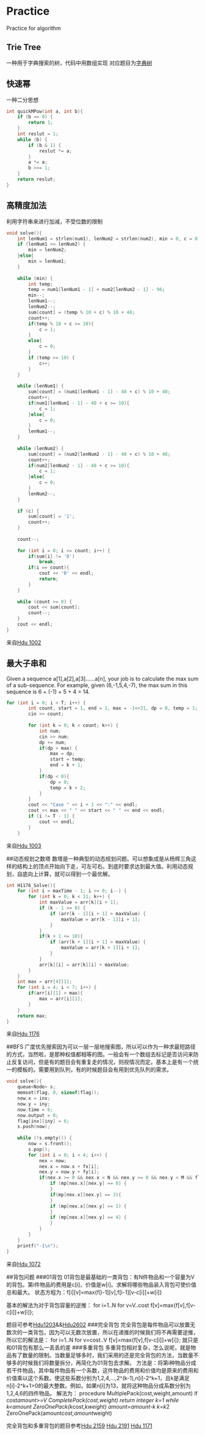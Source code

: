# Practice
Practice for algorithm

## Trie Tree
一种用于字典搜索的树，代码中用数组实现
对应题目为[字典树](http://hihocoder.com/problemset/problem/1014)

## 快速幂
一种二分思想
````c++
int quickMPow(int a, int b){
    if (b == 0) {
        return 1;
    }
    int reslut = 1;
    while (b) {
        if (b & 1) {
            reslut *= a;
        }
        a *= a;
        b >>= 1;
    }
    return reslut;
}
````
## 高精度加法
利用字符串来进行加减，不受位数的限制
````c++
void solve(){
    int lenNum1 = strlen(num1), lenNum2 = strlen(num2), min = 0, c = 0, count = 0;
    if (lenNum1 >= lenNum2) {
        min = lenNum2;
    }else{
        min = lenNum1;
    }
    
    while (min) {
        int temp;
        temp = num1[lenNum1 - 1] + num2[lenNum2 - 1] - 96;
        min--;
        lenNum1--;
        lenNum2--;
        sum[count] = (temp % 10 + c) % 10 + 48;
        count++;
        if(temp % 10 + c >= 10){
            c = 1;
        }
        else{
            c = 0;
        }
        if (temp >= 10) {
            c++;
        }
    }
    
    while (lenNum1) {
        sum[count] = (num1[lenNum1 - 1] - 48 + c) % 10 + 48;
        count++;
        if(num1[lenNum1 - 1] - 48 + c >= 10){
            c = 1;
        }else{
            c = 0;
        }
        lenNum1--;
    }
    
    while (lenNum2) {
        sum[count] = (num2[lenNum2 - 1] - 48 + c) % 10 + 48;
        count++;
        if(num2[lenNum2 - 1] - 48 + c >= 10){
            c = 1;
        }else{
            c = 0;
        }
        lenNum2--;
    }
    
    if (c) {
        sum[count] = '1';
        count++;
    }
    
    count--;
    
    for (int i = 0; i <= count; i++) {
        if(sum[i] != '0')
            break;
        if(i == count){
            cout << '0' << endl;
            return;
        }
    }
    
    while (count >= 0) {
        cout << sum[count];
        count--;
    }
    cout << endl;
}

````
来自[Hdu 1002](http://acm.hdu.edu.cn/showproblem.php?pid=1002)

## 最大子串和
Given a sequence a[1],a[2],a[3]......a[n], your job is to calculate the max sum of a sub-sequence. For example, given (6,-1,5,4,-7), the max sum in this sequence is 6 + (-1) + 5 + 4 = 14.
````c++
for (int i = 0; i < T; i++) {
        int count, start = 1, end = 1, max = -1<<31, dp = 0, temp = 1;
        cin >> count;
       
        for (int k = 0; k < count; k++) {
            int num;
            cin >> num;
            dp += num;
            if(dp > max) {
                max = dp;
                start = temp;
                end = k + 1;
            }
            if(dp < 0){
                dp = 0;
                temp = k + 2;
            }
        }
        cout << "Case " << i + 1 << ":" << endl;
        cout << max << " " << start << " " << end << endl;
        if (i != T - 1) {
            cout << endl;
        }
    }
````
来自[Hdu 1003](http://acm.hdu.edu.cn/showproblem.php?pid=1003)

##动态规划之数塔
数塔是一种典型的动态规划问题。可以想象成是从杨辉三角这样的结构上的顶点开始向下走，可左可右。到底时要求达到最大值。利用动态规划，自底向上计算，就可以得到一个最优解。
````c++
int H1176_Solve(){
    for (int i = maxTime - 1; i >= 0; i--) {
        for (int k = 0; k < 11; k++) {
            int maxValue = arr[k][i + 1];
            if (k - 1 >= 0) {
                if (arr[k - 1][i + 1] > maxValue) {
                    maxValue = arr[k - 1][i + 1];
                }
            }
            if(k + 1 <= 10){
                if (arr[k + 1][i + 1] > maxValue) {
                    maxValue = arr[k + 1][i + 1];
                }
            }
            arr[k][i] = arr[k][i] + maxValue;
        }
    }
    int max = arr[4][1];
    for (int i = 4; i < 7; i++) {
        if(arr[i][1] > max){
            max = arr[i][1];
        }
    }
    return max;
}
````
来自[Hdu 1176](http://acm.hdu.edu.cn/showproblem.php?pid=1176)

##BFS
广度优先搜索因为可以一层一层地搜索图，所以可以作为一种求最短路径的方式，当然啦，是那种权值都相等的图。一般会有一个数组去标记是否访问来防止反复访问，但是有的题目会有重复走的情况，则视情况而定。基本上是有一个统一的模板的。需要用到队列，有的时候题目会有用到优先队列的需求。
````c++
void solve(){
    queue<Node> s;
    memset(flag, 0, sizeof(flag));
    now.x = inx;
    now.y = iny;
    now.time = 6;
    now.output = 0;
    flag[inx][iny] = 6;
    s.push(now);
    
    while (!s.empty()) {
        now = s.front();
        s.pop();
        for (int i = 0; i < 4; i++) {
            nex = now;
            nex.x = now.x + fx[i];
            nex.y = now.y + fy[i];
            if(nex.x >= 0 && nex.x < N && nex.y >= 0 && nex.y < M && flag[nex.x][nex.y] < now.time - 1){
                if (mp[nex.x][nex.y] == 0) {
                }
                if(mp[nex.x][nex.y] == 3){
                }
                if (mp[nex.x][nex.y] == 1) {
                }
                if (mp[nex.x][nex.y] == 4) {
                }
            }
        }
    }
    printf("-1\n");
}
````
来自[Hdu 1072](http://acm.hdu.edu.cn/showproblem.php?pid=1072)

##背包问题
###01背包
01背包是最基础的一类背包：有N件物品和一个容量为V的背包。第i件物品的费用是c[i]，价值是w[i]。求解将哪些物品装入背包可使价值总和最大。
状态方程为：f[i][v]=max{f[i-1][v],f[i-1][v-c[i]]+w[i]}

基本的解法为对于背包容量的逆推：
for i=1..N
    for v=V..cost
        f[v]=max{f[v],f[v-c[i]]+w[i]};

题目可参考[Hdu1203](http://acm.hdu.edu.cn/showproblem.php?pid=1203)&&[Hdu2602](http://acm.hdu.edu.cn/showproblem.php?pid=2602)
###完全背包
完全背包是每件物品可以放置无数次的一类背包，因为可以无数次放置，所以在递推的时候我们将不再需要逆推，所以它的解法是：
for i=1..N
    for v=cost..V
        f[v]=max{f[v],f[v-c[i]]+w[i]};
就只是和01背包有那么一丢丢的差
###多重背包
多重背包相对复杂，怎么说呢，就是物品有了数量的限制。当数量足够多时，我们采用的还是完全背包的方法，当数量不够多的时候我们将数量拆分，再简化为01背包去求解。
方法是：将第i种物品分成若干件物品，其中每件物品有一个系数，这件物品的费用和价值均是原来的费用和价值乘以这个系数。使这些系数分别为1,2,4,...,2^(k-1),n[i]-2^k+1，且k是满足n[i]-2^k+1>0的最大整数。例如，如果n[i]为13，就将这种物品分成系数分别为1,2,4,6的四件物品。
解法为：
procedure MultiplePack(cost,weight,amount)
    if cost*amount>=V
        CompletePack(cost,weight)
        return
    integer k=1
    while k<amount
        ZeroOnePack(k*cost,k*weight)
        amount=amount-k
        k=k*2
    ZeroOnePack(amount*cost,amount*weight)

完全背包和多重背包的题目参考[Hdu 2159](http://acm.hdu.edu.cn/showproblem.php?pid=2159) 
                            [Hdu 2191](http://acm.hdu.edu.cn/showproblem.php?pid=2191)
                            [Hdu 1171](http://acm.hdu.edu.cn/showproblem.php?pid=1171)

